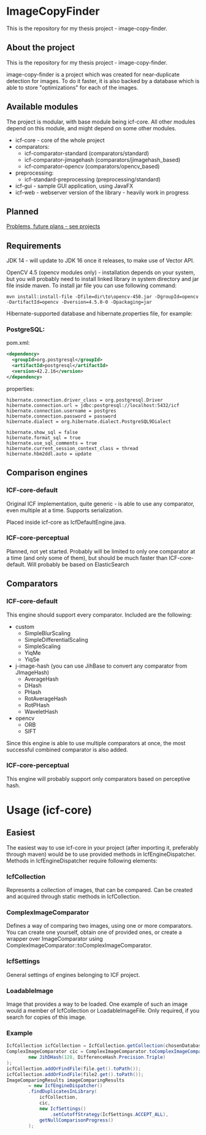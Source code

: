 # ImageCopyFinder

This is the repository for my thesis project - image-copy-finder.

## About the project

This is the repository for my thesis project - image-copy-finder. 

image-copy-finder is a project which was created for near-duplicate detection for images.
To do it faster, it is also backed by a database which is able to store "optimizations" 
for each of the images.



## Available modules

The project is modular, with base module being icf-core. All other modules
depend on this module, and might depend on some other modules.


* icf-core - core of the whole project
* comparators:
    * icf-comparator-standard (comparators/standard)
    * icf-comparator-jimagehash (comparators/jimagehash_based)
    * icf-comparator-opencv (comparators/opencv_based)
* preprocessing:
    * icf-standard-preprocessing (preprocessing/standard)
* icf-gui - sample GUI application, using JavaFX
* icf-web - webserver version of the library - heavily work in progress

## Planned

[Problems, future plans - see projects](https://github.com/kamil-sita/image-copy-finder/projects/1)

## Requirements

JDK 14 - will update to JDK 16 once it releases, to make use of Vector API.

OpenCV 4.5 (opencv modules only) - installation depends on your system, but you will probably need to install
linked library in system directory and jar file inside maven. To install jar file you can use following command:

```
mvn install:install-file -Dfile=dir\to\opencv-450.jar -DgroupId=opencv -DartifactId=opencv -Dversion=4.5.0-0 -Dpackaging=jar
```


Hibernate-supported database and hibernate.properties file, for example:

### PostgreSQL:

pom.xml:

```xml
<dependency>
  <groupId>org.postgresql</groupId>
  <artifactId>postgresql</artifactId>
  <version>42.2.16</version>
</dependency>
```

properties:
```properties
hibernate.connection.driver_class = org.postgresql.Driver
hibernate.connection.url = jdbc:postgresql://localhost:5432/icf
hibernate.connection.username = postgres
hibernate.connection.password = password
hibernate.dialect = org.hibernate.dialect.PostgreSQL9Dialect

hibernate.show_sql = false
hibernate.format_sql = true
hibernate.use_sql_comments = true
hibernate.current_session_context_class = thread
hibernate.hbm2ddl.auto = update

```


## Comparison engines

### ICF-core-default

Original ICF implementation, quite generic - is able to use any comparator,
even multiple at a time. Supports serialization.

Placed inside icf-core as IcfDefaultEngine.java. 

### ICF-core-perceptual

Planned, not yet started. Probably will be limited to only one comparator at a time (and only some of them),
but should be much faster than ICF-core-default. Will probably be based on ElasticSearch

## Comparators

### ICF-core-default

This engine should support every comparator. Included are the following:

* custom
  * SimpleBlurScaling
  * SimpleDifferentialScaling
  * SimpleScaling
  * YiqMe
  * YiqSe
* j-image-hash (you can use JihBase to convert any comparator from JImageHash)
  * AverageHash
  * DHash
  * PHash
  * RotAverageHash
  * RotPHash
  * WaveletHash
* opencv
  * ORB
  * SIFT
  
Since this engine is able to use multiple comparators at once, the most successful
combined comparator is also added.

### ICF-core-perceptual

This engine will probably support only comparators based on perceptive hash.

# Usage (icf-core)

## Easiest 

The easiest way to use icf-core in your project (after importing it, preferably through maven) would be to use
provided methods in IcfEngineDispatcher. Methods in IcfEngineDispatcher require following elements:

### IcfCollection

Represents a collection of images, that can be compared. Can be created and acquired through static methods in IcfCollection.

### ComplexImageComparator

Defines a way of comparing two images, using one or more comparators. You can create one yourself, obtain one of provided ones,
or create a wrapper over ImageComparator using ComplexImageComparator::toComplexImageComparator.

### IcfSettings

General settings of engines belonging to ICF project.

### LoadableImage

Image that provides a way to be loaded. One example of such an image would a member of IcfCollection or LoadableImageFile.
Only required, if you search for copies of this image.

### Example

```java
IcfCollection icfCollection = IcfCollection.getCollection(chosenDatabase, "");
ComplexImageComparator cic = ComplexImageComparator.toComplexImageComparator(
        new JihDHash(128, DifferenceHash.Precision.Triple)
);
icfCollection.addOrFindFile(file.get().toPath());
icfCollection.addOrFindFile(file2.get().toPath());
ImageComparingResults imageComparingResults 
        = new IcfEngineDispatcher()
        .findDuplicatesInLibrary(
            icfCollection, 
            cic, 
            new IcfSettings()
                .setCutoffStrategy(IcfSettings.ACCEPT_ALL),
            getNullComparisonProgress()
        );

```